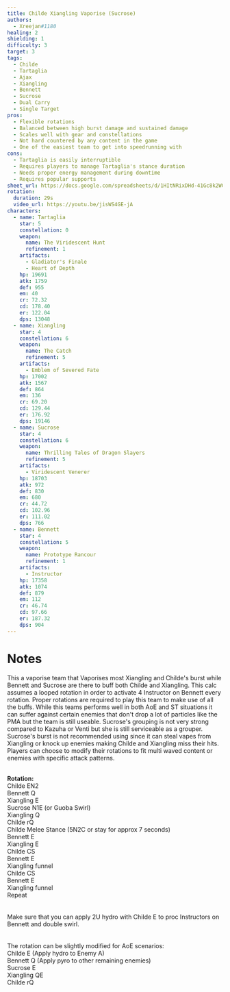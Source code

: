 ```yaml
---
title: Childe Xiangling Vaporise (Sucrose) 
authors:
  - Xreejan#1180
healing: 2
shielding: 1
difficulty: 3
target: 3
tags:
  - Childe
  - Tartaglia
  - Ajax
  - Xiangling
  - Bennett
  - Sucrose
  - Dual Carry
  - Single Target
pros:
  - Flexible rotations
  - Balanced between high burst damage and sustained damage
  - Scales well with gear and constellations
  - Not hard countered by any content in the game
  - One of the easiest team to get into speedrunning with  
cons:
  - Tartaglia is easily interruptible 
  - Requires players to manage Tartaglia's stance duration
  - Needs proper energy management during downtime 
  - Requires popular supports 
sheet_url: https://docs.google.com/spreadsheets/d/1HItNRixDHd-41Gc8k2WCNvfDtw-5fVz2/edit?usp=sharing&ouid=105974977777829459167&rtpof=true&sd=true
rotation:
  duration: 29s
  video_url: https://youtu.be/jisWS4GE-jA
characters:
  - name: Tartaglia
    star: 5
    constellation: 0
    weapon:
      name: The Viridescent Hunt
      refinement: 1
    artifacts:
      - Gladiator's Finale
      - Heart of Depth
    hp: 19691
    atk: 1759
    def: 955
    em: 40
    cr: 72.32
    cd: 178.40
    er: 122.04
    dps: 13048
  - name: Xiangling 
    star: 4
    constellation: 6
    weapon:
      name: The Catch
      refinement: 5
    artifacts:
      - Emblem of Severed Fate
    hp: 17002
    atk: 1567
    def: 864
    em: 136
    cr: 69.20
    cd: 129.44
    er: 176.92
    dps: 19146
  - name: Sucrose
    star: 4
    constellation: 6
    weapon:
      name: Thrilling Tales of Dragon Slayers
      refinement: 5
    artifacts:
      - Viridescent Venerer
    hp: 18703
    atk: 972
    def: 830
    em: 680
    cr: 44.72
    cd: 102.96
    er: 111.02
    dps: 766
  - name: Bennett
    star: 4
    constellation: 5
    weapon:
      name: Prototype Rancour
      refinement: 1
    artifacts:
      - Instructor
    hp: 17358
    atk: 1074
    def: 879
    em: 112
    cr: 46.74
    cd: 97.66
    er: 187.32
    dps: 904
---
```


# **Notes**  
This a vaporise team that Vaporises most Xiangling and Childe's burst while Bennett and Sucrose are there to buff both Childe and Xiangling. This calc assumes a looped rotation in order to activate 4 Instructor on Bennett every rotation. Proper rotations are required to play this team to make use of all the buffs. While this teams performs well in both AoE and ST situations it can suffer against certain enemies that don't drop a lot of particles like the PMA but the team is still useable. Sucrose's grouping is not very strong compared to Kazuha or Venti but she is still serviceable as a grouper. Sucrose's burst is not recommended using since it can steal vapes from Xiangling or knock up enemies making Childe and Xiangling miss their hits. Players can choose to modify their rotations to fit multi waved content or enemies with specific attack patterns. 
<br></br>

**Rotation:**  
Childe EN2  
Bennett Q  
Xiangling E  
Sucrose N1E (or Guoba Swirl)  
Xiangling Q  
Childe rQ  
Childe Melee Stance (5N2C or stay for approx 7 seconds)  
Bennett E  
Xiangling E  
Childe CS  
Bennett E  
Xiangling funnel  
Childe CS  
Bennett E  
Xiangling funnel  
Repeat  
<br></br>
Make sure that you can apply 2U hydro with Childe E to proc Instructors on Bennett and double swirl.  
<br></br>
The rotation can be slightly modified for AoE scenarios:  
Childe E (Apply hydro to Enemy A)  
Bennett Q (Apply pyro to other remaining enemies)  
Sucrose E  
Xiangling QE  
Childe rQ

